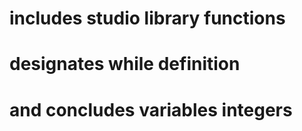 # includes studio library functions

# designates while definition 

# and concludes variables integers
